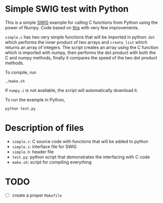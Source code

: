 Simple SWIG test with Python
==============================

This is a simple [SWIG](http://www.swig.org/tutorial.html) example for calling C functions from Python using the power of Numpy. Code based on [this](https://gist.github.com/mattbierbaum/1189856) with very few improvements. 

`simple.c` has two very simple functions that will be imported in python: `dot` which performs the inner product of two arrays and `create_list` which returns an array of integers. The script creates an array using the C function which is imported with numpy, then performs the dot product with both the C and numpy methods, finally it compares the speed of the two dot product methods.

To compile, run

    ./make.sh

If `numpy.i` is not available, the script will automatically download it.

To run the example in Python, 

    python test.py

# Description of files

- `simple.c`: C source code with functions that will be added to python
- `simple.i`: interface file for SWIG
- `simple.h`: header file
- `test.py`: python script that demonstrates the interfacing with C code
- `make.sh`: script for compiling everything

# TODO

- [ ] create a proper `Makefile`